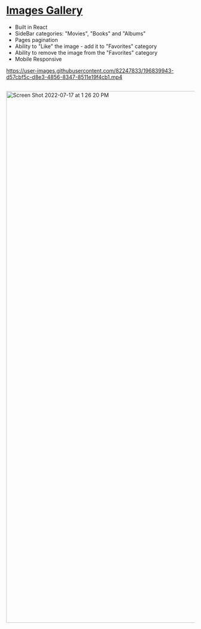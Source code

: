 # [Images Gallery](https://frontendella.github.io/gallery/)  

* Built in React  
* SideBar categories: "Movies", "Books" and "Albums"
* Pages pagination
* Ability to "Like" the image - add it to "Favorites" category
* Ability to remove the image from the "Favorites" category
* Mobile Responsive

https://user-images.githubusercontent.com/82247833/196839943-d57cbf5c-d8e3-4856-8347-8511e19f4cb1.mp4

 

## 
[<img width="1416" alt="Screen Shot 2022-07-17 at 1 26 20 PM" src="https://user-images.githubusercontent.com/82247833/179423683-a8b6894c-603f-4818-adde-3090e7ab5175.png">](https://frontendella.github.io/gallery/) 
 
